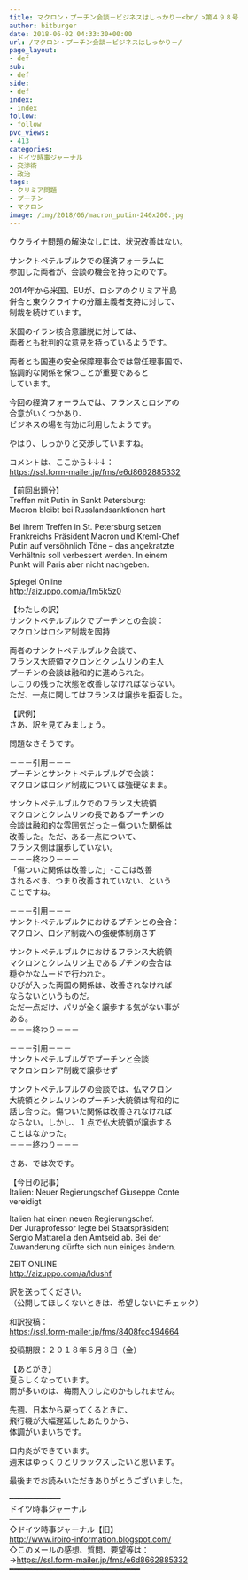 ```yaml
---
title: マクロン・プーチン会談－ビジネスはしっかり－<br/ >第４９８号
author: bitburger
date: 2018-06-02 04:33:30+00:00
url: /マクロン・プーチン会談－ビジネスはしっかり－/
page_layout:
- def
sub:
- def
side:
- def
index:
- index
follow:
- follow
pvc_views:
- 413
categories:
- ドイツ時事ジャーナル
- 交渉術
- 政治
tags:
- クリミア問題
- プーチン
- マクロン
image: /img/2018/06/macron_putin-246x200.jpg
---
```

ウクライナ問題の解決なしには、状況改善はない。

サンクトペテルブルクでの経済フォーラムに  
参加した両者が、会談の機会を持ったのです。

2014年から米国、EUが、ロシアのクリミア半島  
併合と東ウクライナの分離主義者支持に対して、  
制裁を続けています。

米国のイラン核合意離脱に対しては、  
両者とも批判的な意見を持っているようです。

両者とも国連の安全保障理事会では常任理事国で、  
協調的な関係を保つことが重要であると  
しています。

今回の経済フォーラムでは、フランスとロシアの  
合意がいくつかあり、  
ビジネスの場を有効に利用したようです。

やはり、しっかりと交渉していますね。

  
コメントは、ここから↓↓↓：  
<https://ssl.form-mailer.jp/fms/e6d8662885332>

  
【前回出題分】  
Treffen mit Putin in Sankt Petersburg:  
Macron bleibt bei Russlandsanktionen hart

Bei ihrem Treffen in St. Petersburg setzen  
Frankreichs Präsident Macron und Kreml-Chef  
Putin auf versöhnlich Töne &#8211; das angekratzte  
Verhältnis soll verbessert werden. In einem  
Punkt will Paris aber nicht nachgeben.

Spiegel Online  
<http://aizuppo.com/a/1m5k5z0>

  
【わたしの訳】  
サンクトペテルブルクでプーチンとの会談：  
マクロンはロシア制裁を固持

両者のサンクトペテルブルク会談で、  
フランス大統領マクロンとクレムリンの主人  
プーチンの会談は融和的に進められた。  
しこりの残った状態を改善しなければならない。  
ただ、一点に関してはフランスは譲歩を拒否した。

  
【訳例】  
さあ、訳を見てみましょう。

問題なさそうです。

－－－引用－－－  
プーチンとサンクトペテルブルグで会談：  
マクロンはロシア制裁については強硬なまま。

サンクトペテルブルクでのフランス大統領  
マクロンとクレムリンの長であるプーチンの  
会談は融和的な雰囲気だった－傷ついた関係は  
改善した。ただ、ある一点について、  
フランス側は譲歩していない。  
－－－終わり－－－  
「傷ついた関係は改善した」-ここは改善  
されるべき、つまり改善されていない、という  
ことですね。

－－－引用－－－  
サンクトペテルブルクにおけるプチンとの会合：  
マクロン、ロシア制裁への強硬体制崩さず

サンクトペテルブルクにおけるフランス大統領  
マクロンとクレムリン主であるプチンの会合は  
穏やかなムードで行われた。  
ひびが入った両国の関係は、改善されなければ  
ならないというものだ。  
ただ一点だけ、パリが全く譲歩する気がない事が  
ある。  
－－－終わり－－－

  
－－－引用－－－  
サンクトペテルブルグでプーチンと会談  
マクロンロシア制裁で譲歩せず

サンクトペテルブルグの会談では、仏マクロン  
大統領とクレムリンのプーチン大統領は宥和的に  
話し合った。傷ついた関係は改善されなければ  
ならない。しかし、１点で仏大統領が譲歩する  
ことはなかった。  
－－－終わり－－－

  
さあ、では次です。

【今日の記事】  
Italien: Neuer Regierungschef Giuseppe Conte  
vereidigt

Italien hat einen neuen Regierungschef.  
Der Juraprofessor legte bei Staatspräsident  
Sergio Mattarella den Amtseid ab. Bei der  
Zuwanderung dürfte sich nun einiges ändern.

ZEIT ONLINE  
<http://aizuppo.com/a/ldushf>

  
訳を送ってください。  
（公開してほしくないときは、希望しないにチェック）

和訳投稿：  
 <https://ssl.form-mailer.jp/fms/8408fcc494664>

投稿期限：２０１８年６月８日（金）

  
【あとがき】  
夏らしくなっています。  
雨が多いのは、梅雨入りしたのかもしれません。

先週、日本から戻ってくるときに、  
飛行機が大幅遅延したあたりから、  
体調がいまいちです。

口内炎ができています。  
週末はゆっくりとリラックスしたいと思います。

  
最後までお読みいただきありがとうございました。

  
━━━━━━━━━━━  
ドイツ時事ジャーナル  
───────────  
◇ドイツ時事ジャーナル【旧】  
<http://www.iroiro-information.blogspot.com/>  
◇このメールの感想、質問、要望等は：  
-><https://ssl.form-mailer.jp/fms/e6d8662885332>  
━━━━━━━━━━━━━━━━━━━━━━━━━━━━